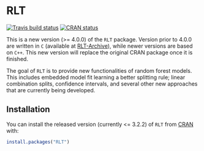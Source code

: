 # RLT

<!-- badges: start -->
[![Travis build status](https://travis-ci.com/teazrq/RLT.svg?branch=master)](https://travis-ci.com/teazrq/RLT)
[![CRAN status](https://www.r-pkg.org/badges/version/RLT)](https://CRAN.R-project.org/package=RLT)
<!-- badges: end -->

This is a new version (>= 4.0.0) of the `RLT` package. Version prior to 4.0.0 are written in `C` (available at [RLT-Archive](https://github.com/teazrq/RLT-Archive)), while newer versions are based on `C++`. This new version will replace the original CRAN package once it is finished. 

The goal of `RLT` is to provide new functionalities of random forest models. This includes embedded model fit learning a better splitting rule; linear combination splits, confidence intervals, and several other new approaches that are currently being developed. 

## Installation

You can install the released version (currently <= 3.2.2) of `RLT` from [CRAN](https://CRAN.R-project.org/package=RLT) with:

``` r
install.packages("RLT")
```
